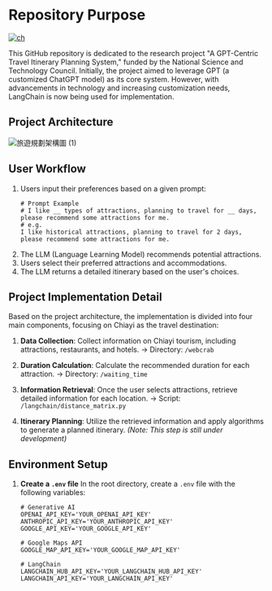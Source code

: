 # Repository Purpose
[![ch](https://img.shields.io/badge/lang-ch-green.svg)](https://github.com/I-Sheng/Traveling-Planner-With-LLM/blob/main/README.md)

This GitHub repository is dedicated to the research project "A GPT-Centric Travel Itinerary Planning System," funded by the National Science and Technology Council. Initially, the project aimed to leverage GPT (a customized ChatGPT model) as its core system. However, with advancements in technology and increasing customization needs, LangChain is now being used for implementation.

## Project Architecture
![旅遊規劃架構圖 (1)](https://github.com/user-attachments/assets/12ce4dd8-1250-4d6c-84d4-7d24436c5b34)


## User Workflow
1. Users input their preferences based on a given prompt:
    ```
    # Prompt Example
    # I like __ types of attractions, planning to travel for __ days, please recommend some attractions for me.
    # e.g.
    I like historical attractions, planning to travel for 2 days, please recommend some attractions for me.
    ```
2. The LLM (Language Learning Model) recommends potential attractions.
3. Users select their preferred attractions and accommodations.
4. The LLM returns a detailed itinerary based on the user's choices.

## Project Implementation Detail
Based on the project architecture, the implementation is divided into four main components, focusing on Chiayi as the travel destination:

1. **Data Collection**: Collect information on Chiayi tourism, including attractions, restaurants, and hotels.
   → Directory: `/webcrab`

2. **Duration Calculation**: Calculate the recommended duration for each attraction.
   → Directory: `/waiting_time`

3. **Information Retrieval**: Once the user selects attractions, retrieve detailed information for each location.
   → Script: `/langchain/distance_matrix.py`

4. **Itinerary Planning**: Utilize the retrieved information and apply algorithms to generate a planned itinerary.
   *(Note: This step is still under development)*

## Environment Setup

1. **Create a `.env` file**
   In the root directory, create a `.env` file with the following variables:
    ```env
    # Generative AI
    OPENAI_API_KEY='YOUR_OPENAI_API_KEY'
    ANTHROPIC_API_KEY='YOUR_ANTHROPIC_API_KEY'
    GOOGLE_API_KEY='YOUR_GOOGLE_API_KEY'

    # Google Maps API
    GOOGLE_MAP_API_KEY='YOUR_GOOGLE_MAP_API_KEY'

    # LangChain
    LANGCHAIN_HUB_API_KEY='YOUR_LANGCHAIN_HUB_API_KEY'
    LANGCHAIN_API_KEY='YOUR_LANGCHAIN_API_KEY'
    ```

